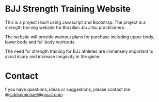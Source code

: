 # BJJ Strength Training Website
This is a project i built using Javascript and Bootstrap. The project is a strength training website for Brazilian Jiu Jitsu practitioners.

The website will provide workout plans for purchase including upper body, lower body and full body workouts. 

The need for strength training for BJJ athletes are immensely important to avoid injury and increase longevity in the game.

# Contact  
f you have questions, ideas or suggestions, please contact me @siddiqimichael@gmail.com.

